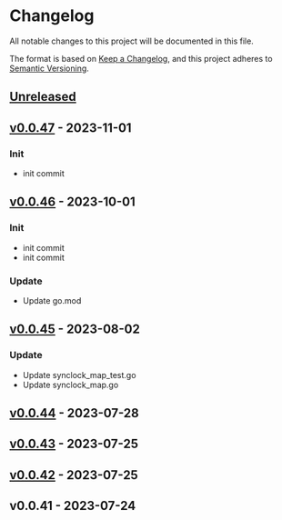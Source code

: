 # Changelog

All notable changes to this project will be documented in this file.

The format is based on [Keep a Changelog](https://keepachangelog.com/en/1.0.0/),
and this project adheres to [Semantic Versioning](https://semver.org/spec/v2.0.0.html).

<a name="unreleased"></a>
## [Unreleased]


<a name="v0.0.47"></a>
## [v0.0.47] - 2023-11-01
### Init
- init commit


<a name="v0.0.46"></a>
## [v0.0.46] - 2023-10-01
### Init
- init commit
- init commit

### Update
- Update go.mod


<a name="v0.0.45"></a>
## [v0.0.45] - 2023-08-02
### Update
- Update synclock_map_test.go
- Update synclock_map.go


<a name="v0.0.44"></a>
## [v0.0.44] - 2023-07-28

<a name="v0.0.43"></a>
## [v0.0.43] - 2023-07-25

<a name="v0.0.42"></a>
## [v0.0.42] - 2023-07-25

<a name="v0.0.41"></a>
## v0.0.41 - 2023-07-24

[Unreleased]: https://github.com/khulnasoft-lab/utils/compare/v0.0.47...HEAD
[v0.0.47]: https://github.com/khulnasoft-lab/utils/compare/v0.0.46...v0.0.47
[v0.0.46]: https://github.com/khulnasoft-lab/utils/compare/v0.0.45...v0.0.46
[v0.0.45]: https://github.com/khulnasoft-lab/utils/compare/v0.0.44...v0.0.45
[v0.0.44]: https://github.com/khulnasoft-lab/utils/compare/v0.0.43...v0.0.44
[v0.0.43]: https://github.com/khulnasoft-lab/utils/compare/v0.0.42...v0.0.43
[v0.0.42]: https://github.com/khulnasoft-lab/utils/compare/v0.0.41...v0.0.42
